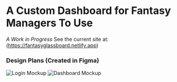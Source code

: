 # A Custom Dashboard for Fantasy Managers To Use
*A Work in Progress*
See the current site at: (https://fantasyglassboard.netlify.app)
### Design Plans (Created in Figma)
![Login Mockup](/FantasyLogin.png)
![Dashboard Mockup](/Dashboard.png)

